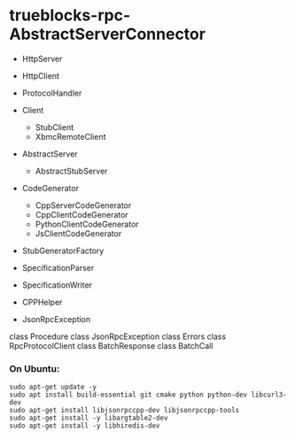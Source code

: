 # trueblocks-rpc- AbstractServerConnector

- HttpServer

- HttpClient

- ProtocolHandler

- Client

  - StubClient
  - XbmcRemoteClient

- AbstractServer

  - AbstractStubServer

- CodeGenerator

  - CppServerCodeGenerator
  - CppClientCodeGenerator
  - PythonClientCodeGenerator
  - JsClientCodeGenerator

- StubGeneratorFactory
- SpecificationParser
- SpecificationWriter
- CPPHelper

- JsonRpcException

class Procedure
class JsonRpcException
class Errors
class RpcProtocolClient
class BatchResponse
class BatchCall

### On Ubuntu:

```
sudo apt-get update -y
sudo apt install build-essential git cmake python python-dev libcurl3-dev
sudo apt-get install libjsonrpccpp-dev libjsonrpccpp-tools
sudo apt-get install -y libargtable2-dev
sudo apt-get install -y libhiredis-dev
```
